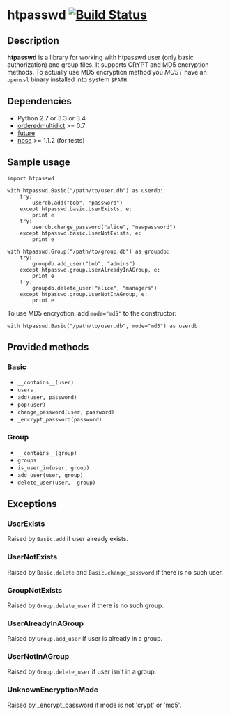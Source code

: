 # htpasswd [![Build Status](https://secure.travis-ci.org/thesharp/htpasswd.png)](http://travis-ci.org/thesharp/htpasswd)

## Description
**htpasswd** is a library for working with htpasswd user (only basic authorization) and group files. It supports CRYPT and MD5 encryption methods. To actually use MD5 encryption method you *MUST* have an ``openssl`` binary installed into system ``$PATH``.

## Dependencies
- Python 2.7 or 3.3 or 3.4
- [orderedmultidict](http://pypi.python.org/pypi/orderedmultidict/0.7) >= 0.7
- [future](https://pypi.python.org/pypi/future)
- [nose](http://pypi.python.org/pypi/nose/) >= 1.1.2 (for tests)

## Sample usage
    import htpasswd

    with htpasswd.Basic("/path/to/user.db") as userdb:
        try:
            userdb.add("bob", "password")
        except htpasswd.basic.UserExists, e:
            print e
        try:
            userdb.change_password("alice", "newpassword")
        except htpasswd.basic.UserNotExists, e:
            print e

    with htpasswd.Group("/path/to/group.db") as groupdb:
        try:
            groupdb.add_user("bob", "admins")
        except htpasswd.group.UserAlreadyInAGroup, e:
            print e
        try:
            groupdb.delete_user("alice", "managers")
        except htpasswd.group.UserNotInAGroup, e:
            print e

To use MD5 encryotion, add ``mode="md5"`` to the constructor:

    with htpasswd.Basic("/path/to/user.db", mode="md5") as userdb

## Provided methods

### Basic
- ``__contains__(user)``
- ``users``
- ``add(user, password)``
- ``pop(user)``
- ``change_password(user, password)``
- ``_encrypt_password(password)``

### Group
- ``__contains__(group)``
- ``groups``
- ``is_user_in(user, group)``
- ``add_user(user, group)``
- ``delete_user(user,  group)``

## Exceptions

### UserExists
Raised by ``Basic.add`` if user already exists.

### UserNotExists
Raised by ``Basic.delete`` and ``Basic.change_password`` if there is no such user.

### GroupNotExists
Raised by ``Group.delete_user`` if there is no such group.

### UserAlreadyInAGroup
Raised by ``Group.add_user`` if user is already in a group.

### UserNotInAGroup
Raised by ``Group.delete_user`` if user isn't in a group.

### UnknownEncryptionMode
Raised by _encrypt_password if mode is not 'crypt' or 'md5'.
